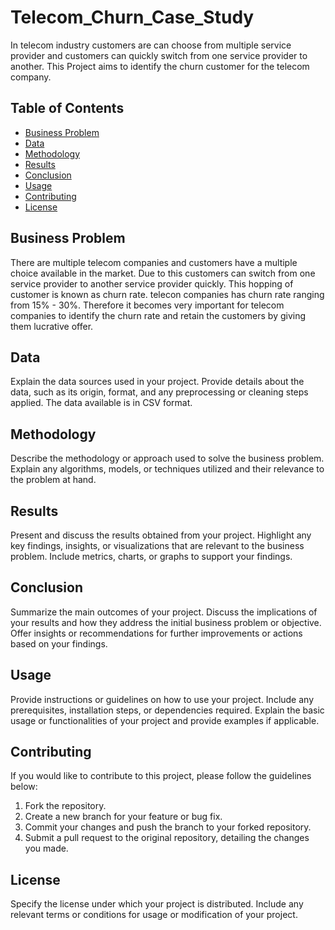 # Telecom_Churn_Case_Study  

In telecom industry customers are can choose from multiple service provider and customers can quickly switch from one service provider to another. This Project aims to identify the churn customer for the telecom company.

## Table of Contents

- [Business Problem](#business-problem)
- [Data](#data)
- [Methodology](#methodology)
- [Results](#results)
- [Conclusion](#conclusion)
- [Usage](#usage)
- [Contributing](#contributing)
- [License](#license)

## Business Problem

There are multiple telecom companies and customers have a multiple choice available in the market. Due to this customers can switch from one service provider to another service provider quickly. This hopping of customer is known as churn rate. telecon companies has churn rate ranging from 15% - 30%. Therefore it becomes very important for telecom companies to identify the churn rate and retain the customers by giving them lucrative offer.  

## Data

Explain the data sources used in your project. Provide details about the data, such as its origin, format, and any preprocessing or cleaning steps applied. 
The data available is in CSV format. 

## Methodology

Describe the methodology or approach used to solve the business problem. Explain any algorithms, models, or techniques utilized and their relevance to the problem at hand.

## Results

Present and discuss the results obtained from your project. Highlight any key findings, insights, or visualizations that are relevant to the business problem. Include metrics, charts, or graphs to support your findings.

## Conclusion

Summarize the main outcomes of your project. Discuss the implications of your results and how they address the initial business problem or objective. Offer insights or recommendations for further improvements or actions based on your findings.

## Usage

Provide instructions or guidelines on how to use your project. Include any prerequisites, installation steps, or dependencies required. Explain the basic usage or functionalities of your project and provide examples if applicable.

## Contributing

If you would like to contribute to this project, please follow the guidelines below:

1. Fork the repository.
2. Create a new branch for your feature or bug fix.
3. Commit your changes and push the branch to your forked repository.
4. Submit a pull request to the original repository, detailing the changes you made.

## License

Specify the license under which your project is distributed. Include any relevant terms or conditions for usage or modification of your project.

